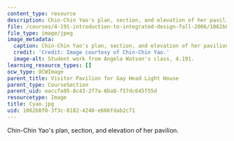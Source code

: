 ```yaml
---
content_type: resource
description: Chin-Chin Yao's plan, section, and elevation of her pavilion.
file: /courses/4-191-introduction-to-integrated-design-fall-2006/1062b8f03f3c81824240e666fdab2c71_Cyao.jpg
file_type: image/jpeg
image_metadata:
  caption: Chin-Chin Yao's plan, section, and elevation of her pavilion.
  credit: 'Credit: Image courtesy of Chin-Chin Yao.'
  image-alt: Student work from Angela Watson's class, 4.191.
learning_resource_types: []
ocw_type: OCWImage
parent_title: Visitor Pavilion for Gay Head Light House
parent_type: CourseSection
parent_uid: eaccfa95-8c43-2f7a-6ba8-f57dc645f55d
resourcetype: Image
title: Cyao.jpg
uid: 1062b8f0-3f3c-8182-4240-e666fdab2c71
---
```

Chin-Chin Yao's plan, section, and elevation of her pavilion.

